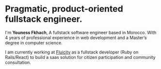 # Pragmatic, product-oriented fullstack engineer.


I'm <strong>Youness Fkhach</strong>, A fullstack software engineer based in Morocco. With 4 years of professional experience in web development and a Master’s degree in computer science.

I am currently working at [Fluicity](get.flui.city/) as a fullstack developer (Ruby on Rails/React) to build a saas solution for citizen participation and community consultation.

<!--
**YounessFkhach/YounessFkhach** is a ✨ _special_ ✨ repository because its `README.md` (this file) appears on your GitHub profile.

Here are some ideas to get you started:

- 🔭 I’m currently working on ...
- 🌱 I’m currently learning ...
- 👯 I’m looking to collaborate on ...
- 🤔 I’m looking for help with ...
- 💬 Ask me about ...
- 📫 How to reach me: ...
- 😄 Pronouns: ...
- ⚡ Fun fact: ...
-->
